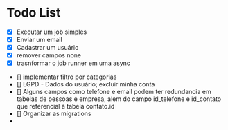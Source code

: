 # Todo List

- [x] Executar um job simples
- [x] Enviar um email
- [x] Cadastrar um usuário
- [x] remover campos none
- [x] trasnformar o job runner em uma async
- [] implementar filtro por categorias
- [] LGPD - Dados do usuário; excluir minha conta
- [] Alguns campos como telefone e email podem ter redundancia em tabelas de pessoas e empresa, alem do campo id_telefone e id_contato que referencial à tabela contato.id
- [] Organizar as migrations
- 